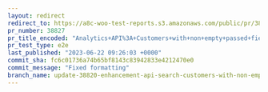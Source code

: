 ```yaml
---
layout: redirect
redirect_to: https://a8c-woo-test-reports.s3.amazonaws.com/public/pr/38827/e2e/index.html
pr_number: 38827
pr_title_encoded: "Analytics+API%3A+Customers+with+non+empty+passed+field+as+parameter"
pr_test_type: e2e
last_published: "2023-06-22 09:26:03 +0000"
commit_sha: fc6c01736a74b65bf8143c83942833e4212470e0
commit_message: "Fixed formatting"
branch_name: update-38820-enhancement-api-search-customers-with-non-empty-email-or-name-or-address
---
```

